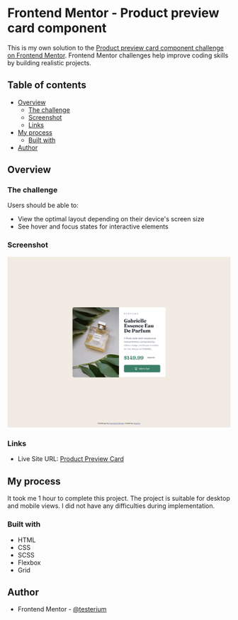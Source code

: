 # Frontend Mentor - Product preview card component

This is my own solution to the [Product preview card component challenge on Frontend Mentor](https://www.frontendmentor.io/challenges/product-preview-card-component-GO7UmttRfa). Frontend Mentor challenges help improve coding skills by building realistic projects. 

## Table of contents

- [Overview](#overview)
  - [The challenge](#the-challenge)
  - [Screenshot](#screenshot)
  - [Links](#links)
- [My process](#my-process)
  - [Built with](#built-with)
- [Author](#author)

## Overview

### The challenge

Users should be able to:

- View the optimal layout depending on their device's screen size
- See hover and focus states for interactive elements

### Screenshot

![](./screenshot.jpg)

### Links

- Live Site URL: [Product Preview Card](https://testerium-product-preview-card.netlify.app/)

## My process

It took me 1 hour to complete this project. The project is suitable for desktop and mobile views. I did not have any difficulties during implementation.

### Built with

- HTML
- CSS 
- SCSS
- Flexbox
- Grid

## Author

- Frontend Mentor - [@testerium](https://www.frontendmentor.io/profile/testerium)